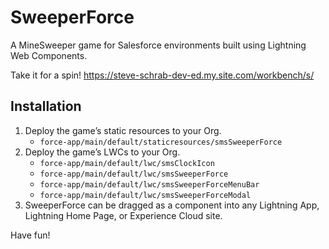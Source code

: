 # SweeperForce

A MineSweeper game for Salesforce environments built using Lightning Web Components.

Take it for a spin!
https://steve-schrab-dev-ed.my.site.com/workbench/s/

## Installation

 1. Deploy the game’s static resources to your Org.
    - `force-app/main/default/staticresources/smsSweeperForce`
 1. Deploy the game’s LWCs to your Org.
    - `force-app/main/default/lwc/smsClockIcon`
    - `force-app/main/default/lwc/smsSweeperForce`
    - `force-app/main/default/lwc/smsSweeperForceMenuBar`
    - `force-app/main/default/lwc/smsSweeperForceModal`
 1. SweeperForce can be dragged as a component into any Lightning App, Lightning Home Page, or Experience Cloud site.

Have fun!